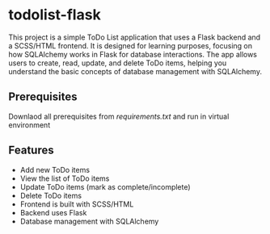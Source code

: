 # todolist-flask
This project is a simple ToDo List application that uses a Flask backend and a SCSS/HTML frontend. It is designed for learning purposes, focusing on how SQLAlchemy works in Flask for database interactions. The app allows users to create, read, update, and delete ToDo items, helping you understand the basic concepts of database management with SQLAlchemy.

## Prerequisites
Downlaod all prerequisites from *requirements.txt* and run in virtual environment

## Features
- Add new ToDo items
- View the list of ToDo items
- Update ToDo items (mark as complete/incomplete)
- Delete ToDo items
- Frontend is built with SCSS/HTML
- Backend uses Flask
- Database management with SQLAlchemy




